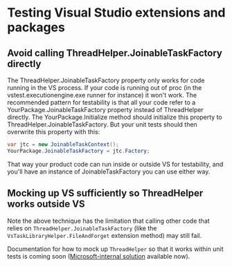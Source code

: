 # Testing Visual Studio extensions and packages

## Avoid calling ThreadHelper.JoinableTaskFactory directly

The ThreadHelper.JoinableTaskFactory property only works for code running in the VS process. If your code is running out of proc (in the vstest.executionengine.exe runner for instance) it won't work. The recommended pattern for testability is that all your code refer to a YourPackage.JoinableTaskFactory property instead of ThreadHelper directly. The YourPackage.Initialize method should initialize this property to ThreadHelper.JoinableTaskFactory. But your unit tests should then overwrite this property with this:

```csharp
var jtc = new JoinableTaskContext();
YourPackage.JoinableTaskFactory = jtc.Factory;
```

That way your product code can run inside or outside VS for testability, and you'll have an instance of JoinableTaskFactory you can use either way.

## Mocking up VS sufficiently so ThreadHelper works outside VS

Note the above technique has the limitation that calling other code that relies on `ThreadHelper.JoinableTaskFactory` (like the `VsTaskLibraryHelper.FileAndForget` extension method) may still fail.

Documentation for how to mock up `ThreadHelper` so that it works within unit tests is coming soon ([Microsoft-internal solution](https://aka.ms/vssdktestfx) available now).
